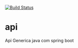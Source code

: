 [![Build Status](https://travis-ci.com/rbnascimentoo/api.svg?branch=master)](https://travis-ci.com/rbnascimentoo/api)
# api
Api Generica java com spring boot
